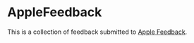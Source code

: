 # AppleFeedback

This is a collection of feedback submitted to [Apple Feedback](https://feedbackassistant.apple.com).
